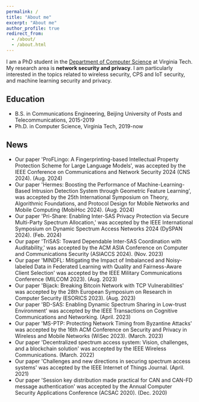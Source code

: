 ```yaml
---
permalink: /
title: "About me"
excerpt: "About me"
author_profile: true
redirect_from: 
  - /about/
  - /about.html
---
```


I am a PhD student in the [Department of Computer Science](https://cs.vt.edu/) at Virginia Tech. My research area is **network security and privacy**. I am particularly interested in the topics related to wireless security, CPS and IoT security, and machine learning security and privacy.

## Education
* B.S. in Communications Engineering, Beijing University of Posts and Telecommunications, 2015-2019
* Ph.D. in Computer Science, Virginia Tech, 2019-now

## News
- Our paper 'ProFLingo: A Fingerprinting-based Intellectual Property Protection Scheme for Large Language Models', was accepted by the IEEE Conference on Communications and Network Security 2024 (CNS 2024). (Aug. 2024)
- Our paper 'Hermes: Boosting the Performance of Machine-Learning-Based Intrusion Detection System through Geometric Feature Learning', was accepted by the 25th International Symposium on Theory, Algorithmic Foundations, and Protocol Design for Mobile Networks and Mobile Computing (MobiHoc 2024). (Aug. 2024)
- Our paper 'Pri-Share: Enabling Inter-SAS Privacy Protection via Secure Multi-Party Spectrum Allocation,' was accepted by the IEEE International Symposium on Dynamic Spectrum Access Networks 2024 (DySPAN 2024). (Feb. 2024)
- Our paper 'TriSAS: Toward Dependable Inter-SAS Coordination with Auditability,' was accepted by the ACM ASIA Conference on Computer and Communications Security (ASIACCS 2024). (Nov. 2023)
- Our paper 'MINDFL: Mitigating the Impact of Imbalanced and Noisy-labeled Data in Federated Learning with Quality and Fairness-Aware Client Selection' was accepted by the IEEE Military Communications Conference (MILCOM 2023). (Aug. 2023)
- Our paper 'Bijack: Breaking Bitcoin Network with TCP Vulnerabilities' was accepted by the 28th European Symposium on Research in Computer Security (ESORICS 2023). (Aug. 2023)
- Our paper 'BD-SAS: Enabling Dynamic Spectrum Sharing in Low-trust Environment' was accepted by the IEEE Transactions on Cognitive Communications and Networking. (April. 2023)
- Our paper 'MS-PTP: Protecting Network Timing from Byzantine Attacks' was accepted by the 16th ACM Conference on Security and Privacy in Wireless and Mobile Networks (WiSec 2023). (March. 2023)
- Our paper 'Decentralized spectrum access system: Vision, challenges, and a blockchain solution' was accepted by the IEEE Wireless Communications. (March. 2022)
- Our paper 'Challenges and new directions in securing spectrum access systems' was accepted by the IEEE Internet of Things Journal. (April. 2021)
- Our paper 'Session key distribution made practical for CAN and CAN-FD message authentication' was accepted by the Annual Computer Security Applications Conference (ACSAC 2020). (Dec. 2020)
